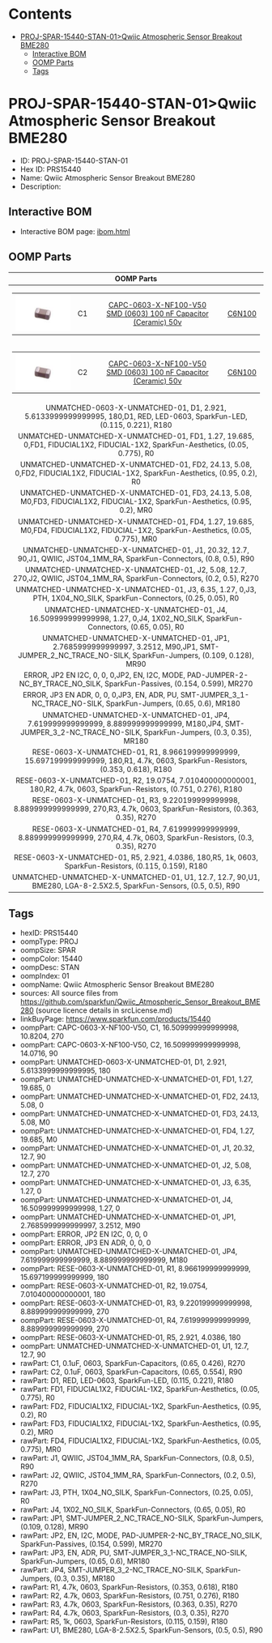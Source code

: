 



Contents
========

* [PROJ-SPAR-15440-STAN-01>Qwiic Atmospheric Sensor Breakout BME280](#proj-spar-15440-stan-01qwiic-atmospheric-sensor-breakout-bme280)
	* [Interactive BOM](#interactive-bom)
	* [OOMP Parts](#oomp-parts)
	* [Tags](#tags)

# PROJ-SPAR-15440-STAN-01>Qwiic Atmospheric Sensor Breakout BME280

- ID: PROJ-SPAR-15440-STAN-01
- Hex ID: PRS15440
- Name: Qwiic Atmospheric Sensor Breakout BME280
- Description: 

## Interactive BOM

- Interactive BOM page: [ibom.html](kicad/bom/ibom.html)

## OOMP Parts
  

|OOMP Parts|
| :---: |
|<table><tr><td>![CAPC-0603-X-NF100-V50](https://raw.githubusercontent.com/oomlout/oomlout_OOMP_parts/main/CAPC-0603-X-NF100-V50/image_140.jpg)</td><td> C1</td><td>[CAPC-0603-X-NF100-V50<br>SMD (0603) 100 nF Capacitor (Ceramic) 50v](https://github.com/oomlout/oomlout_OOMP_parts/tree/main/CAPC-0603-X-NF100-V50/)</td><td>[C6N100](https://github.com/oomlout/oomlout_OOMP_parts/tree/main/CAPC-0603-X-NF100-V50/)</td></tr></table>|
|<table><tr><td>![CAPC-0603-X-NF100-V50](https://raw.githubusercontent.com/oomlout/oomlout_OOMP_parts/main/CAPC-0603-X-NF100-V50/image_140.jpg)</td><td> C2</td><td>[CAPC-0603-X-NF100-V50<br>SMD (0603) 100 nF Capacitor (Ceramic) 50v](https://github.com/oomlout/oomlout_OOMP_parts/tree/main/CAPC-0603-X-NF100-V50/)</td><td>[C6N100](https://github.com/oomlout/oomlout_OOMP_parts/tree/main/CAPC-0603-X-NF100-V50/)</td></tr></table>|
|UNMATCHED-0603-X-UNMATCHED-01, D1, 2.921, 5.6133999999999995, 180,D1, RED, LED-0603, SparkFun-LED, (0.115, 0.221), R180|
|UNMATCHED-UNMATCHED-X-UNMATCHED-01, FD1, 1.27, 19.685, 0,FD1, FIDUCIAL1X2, FIDUCIAL-1X2, SparkFun-Aesthetics, (0.05, 0.775), R0|
|UNMATCHED-UNMATCHED-X-UNMATCHED-01, FD2, 24.13, 5.08, 0,FD2, FIDUCIAL1X2, FIDUCIAL-1X2, SparkFun-Aesthetics, (0.95, 0.2), R0|
|UNMATCHED-UNMATCHED-X-UNMATCHED-01, FD3, 24.13, 5.08, M0,FD3, FIDUCIAL1X2, FIDUCIAL-1X2, SparkFun-Aesthetics, (0.95, 0.2), MR0|
|UNMATCHED-UNMATCHED-X-UNMATCHED-01, FD4, 1.27, 19.685, M0,FD4, FIDUCIAL1X2, FIDUCIAL-1X2, SparkFun-Aesthetics, (0.05, 0.775), MR0|
|UNMATCHED-UNMATCHED-X-UNMATCHED-01, J1, 20.32, 12.7, 90,J1, QWIIC, JST04_1MM_RA, SparkFun-Connectors, (0.8, 0.5), R90|
|UNMATCHED-UNMATCHED-X-UNMATCHED-01, J2, 5.08, 12.7, 270,J2, QWIIC, JST04_1MM_RA, SparkFun-Connectors, (0.2, 0.5), R270|
|UNMATCHED-UNMATCHED-X-UNMATCHED-01, J3, 6.35, 1.27, 0,J3, PTH, 1X04_NO_SILK, SparkFun-Connectors, (0.25, 0.05), R0|
|UNMATCHED-UNMATCHED-X-UNMATCHED-01, J4, 16.509999999999998, 1.27, 0,J4, 1X02_NO_SILK, SparkFun-Connectors, (0.65, 0.05), R0|
|UNMATCHED-UNMATCHED-X-UNMATCHED-01, JP1, 2.7685999999999997, 3.2512, M90,JP1, SMT-JUMPER_2_NC_TRACE_NO-SILK, SparkFun-Jumpers, (0.109, 0.128), MR90|
|ERROR, JP2 EN I2C, 0, 0, 0,JP2, EN, I2C, MODE, PAD-JUMPER-2-NC_BY_TRACE_NO_SILK, SparkFun-Passives, (0.154, 0.599), MR270|
|ERROR, JP3 EN ADR, 0, 0, 0,JP3, EN, ADR, PU, SMT-JUMPER_3_1-NC_TRACE_NO-SILK, SparkFun-Jumpers, (0.65, 0.6), MR180|
|UNMATCHED-UNMATCHED-X-UNMATCHED-01, JP4, 7.619999999999999, 8.889999999999999, M180,JP4, SMT-JUMPER_3_2-NC_TRACE_NO-SILK, SparkFun-Jumpers, (0.3, 0.35), MR180|
|RESE-0603-X-UNMATCHED-01, R1, 8.966199999999999, 15.697199999999999, 180,R1, 4.7k, 0603, SparkFun-Resistors, (0.353, 0.618), R180|
|RESE-0603-X-UNMATCHED-01, R2, 19.0754, 7.010400000000001, 180,R2, 4.7k, 0603, SparkFun-Resistors, (0.751, 0.276), R180|
|RESE-0603-X-UNMATCHED-01, R3, 9.220199999999998, 8.889999999999999, 270,R3, 4.7k, 0603, SparkFun-Resistors, (0.363, 0.35), R270|
|RESE-0603-X-UNMATCHED-01, R4, 7.619999999999999, 8.889999999999999, 270,R4, 4.7k, 0603, SparkFun-Resistors, (0.3, 0.35), R270|
|RESE-0603-X-UNMATCHED-01, R5, 2.921, 4.0386, 180,R5, 1k, 0603, SparkFun-Resistors, (0.115, 0.159), R180|
|UNMATCHED-UNMATCHED-X-UNMATCHED-01, U1, 12.7, 12.7, 90,U1, BME280, LGA-8-2.5X2.5, SparkFun-Sensors, (0.5, 0.5), R90|

## Tags

- hexID: PRS15440
- oompType: PROJ
- oompSize: SPAR
- oompColor: 15440
- oompDesc: STAN
- oompIndex: 01
- oompName: Qwiic Atmospheric Sensor Breakout BME280
- sources: All source files from https://github.com/sparkfun/Qwiic_Atmospheric_Sensor_Breakout_BME280 (source licence details in srcLicense.md)
- linkBuyPage: https://www.sparkfun.com/products/15440
- oompPart: CAPC-0603-X-NF100-V50, C1, 16.509999999999998, 10.8204, 270
- oompPart: CAPC-0603-X-NF100-V50, C2, 16.509999999999998, 14.0716, 90
- oompPart: UNMATCHED-0603-X-UNMATCHED-01, D1, 2.921, 5.6133999999999995, 180
- oompPart: UNMATCHED-UNMATCHED-X-UNMATCHED-01, FD1, 1.27, 19.685, 0
- oompPart: UNMATCHED-UNMATCHED-X-UNMATCHED-01, FD2, 24.13, 5.08, 0
- oompPart: UNMATCHED-UNMATCHED-X-UNMATCHED-01, FD3, 24.13, 5.08, M0
- oompPart: UNMATCHED-UNMATCHED-X-UNMATCHED-01, FD4, 1.27, 19.685, M0
- oompPart: UNMATCHED-UNMATCHED-X-UNMATCHED-01, J1, 20.32, 12.7, 90
- oompPart: UNMATCHED-UNMATCHED-X-UNMATCHED-01, J2, 5.08, 12.7, 270
- oompPart: UNMATCHED-UNMATCHED-X-UNMATCHED-01, J3, 6.35, 1.27, 0
- oompPart: UNMATCHED-UNMATCHED-X-UNMATCHED-01, J4, 16.509999999999998, 1.27, 0
- oompPart: UNMATCHED-UNMATCHED-X-UNMATCHED-01, JP1, 2.7685999999999997, 3.2512, M90
- oompPart: ERROR, JP2 EN I2C, 0, 0, 0
- oompPart: ERROR, JP3 EN ADR, 0, 0, 0
- oompPart: UNMATCHED-UNMATCHED-X-UNMATCHED-01, JP4, 7.619999999999999, 8.889999999999999, M180
- oompPart: RESE-0603-X-UNMATCHED-01, R1, 8.966199999999999, 15.697199999999999, 180
- oompPart: RESE-0603-X-UNMATCHED-01, R2, 19.0754, 7.010400000000001, 180
- oompPart: RESE-0603-X-UNMATCHED-01, R3, 9.220199999999998, 8.889999999999999, 270
- oompPart: RESE-0603-X-UNMATCHED-01, R4, 7.619999999999999, 8.889999999999999, 270
- oompPart: RESE-0603-X-UNMATCHED-01, R5, 2.921, 4.0386, 180
- oompPart: UNMATCHED-UNMATCHED-X-UNMATCHED-01, U1, 12.7, 12.7, 90
- rawPart: C1, 0.1uF, 0603, SparkFun-Capacitors, (0.65, 0.426), R270
- rawPart: C2, 0.1uF, 0603, SparkFun-Capacitors, (0.65, 0.554), R90
- rawPart: D1, RED, LED-0603, SparkFun-LED, (0.115, 0.221), R180
- rawPart: FD1, FIDUCIAL1X2, FIDUCIAL-1X2, SparkFun-Aesthetics, (0.05, 0.775), R0
- rawPart: FD2, FIDUCIAL1X2, FIDUCIAL-1X2, SparkFun-Aesthetics, (0.95, 0.2), R0
- rawPart: FD3, FIDUCIAL1X2, FIDUCIAL-1X2, SparkFun-Aesthetics, (0.95, 0.2), MR0
- rawPart: FD4, FIDUCIAL1X2, FIDUCIAL-1X2, SparkFun-Aesthetics, (0.05, 0.775), MR0
- rawPart: J1, QWIIC, JST04_1MM_RA, SparkFun-Connectors, (0.8, 0.5), R90
- rawPart: J2, QWIIC, JST04_1MM_RA, SparkFun-Connectors, (0.2, 0.5), R270
- rawPart: J3, PTH, 1X04_NO_SILK, SparkFun-Connectors, (0.25, 0.05), R0
- rawPart: J4, 1X02_NO_SILK, SparkFun-Connectors, (0.65, 0.05), R0
- rawPart: JP1, SMT-JUMPER_2_NC_TRACE_NO-SILK, SparkFun-Jumpers, (0.109, 0.128), MR90
- rawPart: JP2, EN, I2C, MODE, PAD-JUMPER-2-NC_BY_TRACE_NO_SILK, SparkFun-Passives, (0.154, 0.599), MR270
- rawPart: JP3, EN, ADR, PU, SMT-JUMPER_3_1-NC_TRACE_NO-SILK, SparkFun-Jumpers, (0.65, 0.6), MR180
- rawPart: JP4, SMT-JUMPER_3_2-NC_TRACE_NO-SILK, SparkFun-Jumpers, (0.3, 0.35), MR180
- rawPart: R1, 4.7k, 0603, SparkFun-Resistors, (0.353, 0.618), R180
- rawPart: R2, 4.7k, 0603, SparkFun-Resistors, (0.751, 0.276), R180
- rawPart: R3, 4.7k, 0603, SparkFun-Resistors, (0.363, 0.35), R270
- rawPart: R4, 4.7k, 0603, SparkFun-Resistors, (0.3, 0.35), R270
- rawPart: R5, 1k, 0603, SparkFun-Resistors, (0.115, 0.159), R180
- rawPart: U1, BME280, LGA-8-2.5X2.5, SparkFun-Sensors, (0.5, 0.5), R90
